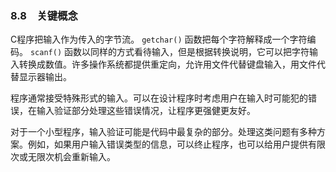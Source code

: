 ### 8.8　关键概念

C程序把输入作为传入的字节流。 `getchar()` 函数把每个字符解释成一个字符编码。 `scanf()` 函数以同样的方式看待输入，但是根据转换说明，它可以把字符输入转换成数值。许多操作系统都提供重定向，允许用文件代替键盘输入，用文件代替显示器输出。

程序通常接受特殊形式的输入。可以在设计程序时考虑用户在输入时可能犯的错误，在输入验证部分处理这些错误情况，让程序更强健更友好。

对于一个小型程序，输入验证可能是代码中最复杂的部分。处理这类问题有多种方案。例如，如果用户输入错误类型的信息，可以终止程序，也可以给用户提供有限次或无限次机会重新输入。


